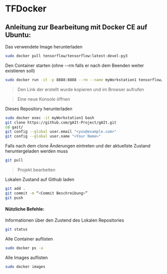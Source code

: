 # TFDocker

## Anleitung zur Bearbeitung mit Docker CE auf Ubuntu:

Das verwendete Image herunterladen
```bash
sudo docker pull tensorflow/tensorflow:latest-devel-py3
```
Den Container starten (ohne --rm falls er nach dem Beenden weiter existieren soll) 
```bash
sudo docker run -it -p 8888:8888 --rm --name myWorkstation1 tensorflow/tensorflow:latest-devel-py3 jupyter notebook --allow-root
```
>Den Link der erstellt wurde kopieren und im Browser aufrufen  

>Eine neue Konsole öffnen  

Dieses Repository herunterladen  
```bash
sudo docker exec -it myWorkstation1 bash
git clone https://github.com/gAIt-Project/gAIt.git
cd gait/
git config --global user.email "<you@example.com>"
git config --global user.name "<Your Name>"
```
Falls nach dem clone Änderungen eintreten und der aktuellste Zustand heruntergeladen werden muss  
```bash
git pull
```
>Projekt bearbeiten  

Lokalen Zustand auf Github laden  
```bash
git add .
git commit -m “<Commit Beschreibung>”
git push
```  
#### Nützliche Befehle:
Informationen über den Zustend des Lokalen Repositories  
```bash
git status
```
Alle Container auflisten  
```bash
sudo docker ps -a 
```
Alle Images auflisten  
```bash
sudo docker images
```
